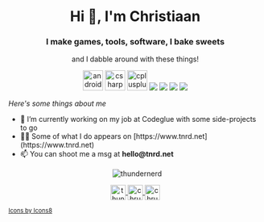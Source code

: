 <h1 align="center">Hi 👋, I'm Christiaan</h1>
<h3 align="center">I make games, tools, software, I bake sweets</h3>
<p align="center">and I dabble around with these things!</p>
<p align="center">
	<img src="https://img.icons8.com/ios/50/000000/android-os.png" alt="android" width="40" height="40"/>
	<img src="https://img.icons8.com/ios/50/000000/c-sharp-logo.png" alt="csharp" width="40" height="40"/>
	<img src="https://img.icons8.com/ios/50/000000/c-plus-plus-logo.png" alt="cplusplus" width="40" height="40" />
	<img src="https://img.icons8.com/ios/50/000000/docker.png"/>
	<img src="https://img.icons8.com/ios/50/000000/git.png"/>
	<img src="https://img.icons8.com/ios/50/000000/kotlin.png"/>
	<img src="https://img.icons8.com/ios/50/000000/unity.png"/>
</p>

<p>
	<i>Here's some things about me</i>
	<ul>
		<li>🔭 I’m currently working on my job at Codeglue with some side-projects to go</li>
		<li>👨‍💻 Some of what I do appears on [https://www.tnrd.net](https://www.tnrd.net)</li>
		<li>📫 You can shoot me a msg at <b>hello@tnrd.net</b></li>
	</ul>
</p>

<p align="center">
	&nbsp;
	<img align="center" src="https://github-readme-stats.vercel.app/api?username=thundernerd&show_icons=true" alt="thundernerd" />
</p>

<p align="center">
	<a href="https://instagram.com/thundernerd" target="blank">
		<img align="center" src="https://img.icons8.com/ios/50/000000/instagram-new.png" alt="thundernerd" height="30" width="30" />
	</a>
	<a href="https://linkedin.com/in/chrusb" target="blank">
		<img align="center" src="https://img.icons8.com/ios/50/000000/linkedin.png" alt="chrusb" height="30" width="30" />
	</a>
	<a href="https://twitter.com/chrusb" target="blank">
		<img align="center" src="https://img.icons8.com/ios/50/000000/twitter.png" alt="chrusb" height="30" width="30" />
	</a>
</p>

<sub><a href="https://icons8.com/icon/22981/app-store">Icons by Icons8</a></sub>
